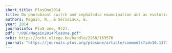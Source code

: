 ```yaml
---
short_title: PlosOne2014
title: Do photobiont switch and cephalodia emancipation act as evolutionary drivers in the lichen symbiosis? A case study in the Pannariaceae (Peltigerales).
authors: Magain, N., & Sérusiaux, E. 
year: 2014
journalinfo: PloS one, 9(2).
pdf: "/PDF/Magain2014PlosOne.pdf"
orbi: https://orbi.uliege.be/handle/2268/163576
journal: "https://journals.plos.org/plosone/article/comments?id=10.1371/journal.pone.0089876"
---
```

